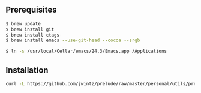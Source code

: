 ## Prerequisites

```bash
$ brew update
$ brew install git
$ brew install ctags
$ brew install emacs --use-git-head --cocoa --srgb
```

```bash
$ ln -s /usr/local/Cellar/emacs/24.3/Emacs.app /Applications
```

## Installation

```bash
curl -L https://github.com/jwintz/prelude/raw/master/personal/utils/prelude-installer.sh | sh
```
